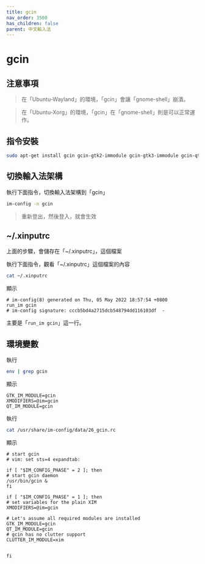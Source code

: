 ```yaml
---
title: gcin
nav_order: 3500
has_children: false
parent: 中文輸入法
---
```



# gcin


## 注意事項

> 在「Ubuntu-Wayland」的環境，「gcin」會讓「gnome-shell」崩潰。

> 在「Ubuntu-Xorg」的環境，「gcin」在「gnome-shell」則是可以正常運作。


## 指令安裝

``` sh
sudo apt-get install gcin gcin-gtk2-immodule gcin-gtk3-immodule gcin-qt5-immodule gcin-anthy gcin-voice
```


## 切換輸入法架構

執行下面指令，切換輸入法架構到「gcin」

``` sh
im-config -n gcin
```

> 重新登出，然後登入，就會生效


## ~/.xinputrc

上面的步驟，會儲存在「~/.xinputrc」，這個檔案

執行下面指令，觀看「~/.xinputrc」這個檔案的內容

``` sh
cat ~/.xinputrc
```

顯示

```
# im-config(8) generated on Thu, 05 May 2022 18:57:54 +0800
run_im gcin
# im-config signature: cccb5bd4a2715dcb548794dd116103df  -
```

主要是「`run_im gcin`」這一行。


## 環境變數

執行

``` sh
env | grep gcin
```

顯示

```
GTK_IM_MODULE=gcin
XMODIFIERS=@im=gcin
QT_IM_MODULE=gcin
```

執行

``` sh
cat /usr/share/im-config/data/26_gcin.rc
```

顯示

```
# start gcin
# vim: set sts=4 expandtab:

if [ "$IM_CONFIG_PHASE" = 2 ]; then
# start gcin daemon
/usr/bin/gcin &
fi

if [ "$IM_CONFIG_PHASE" = 1 ]; then
# set variables for the plain XIM
XMODIFIERS=@im=gcin

# Let's assume all required modules are installed
GTK_IM_MODULE=gcin
QT_IM_MODULE=gcin
# gcin has no clutter support
CLUTTER_IM_MODULE=xim


fi
```




